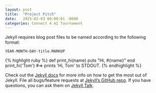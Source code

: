 ```yaml
---
layout: post
title:  "Project Pitch"
date:   2025-02-03 00:00:01 -0600
categories: Connect 4 AI Tournament
---
```



Jekyll requires blog post files to be named according to the following format:

`YEAR-MONTH-DAY-title.MARKUP`

{% highlight ruby %}
def print_hi(name)
  puts "Hi, #{name}"
end
print_hi('Tom')
#=> prints 'Hi, Tom' to STDOUT.
{% endhighlight %}

<object data="./docs/pitch.pdf" width="1000" height="1000" type='application/pdf'>

Check out the [Jekyll docs][jekyll-docs] for more info on how to get the most out of Jekyll. File all bugs/feature requests at [Jekyll’s GitHub repo][jekyll-gh]. If you have questions, you can ask them on [Jekyll Talk][jekyll-talk].

[jekyll-docs]: https://jekyllrb.com/docs/home
[jekyll-gh]:   https://github.com/jekyll/jekyll
[jekyll-talk]: https://talk.jekyllrb.com/
